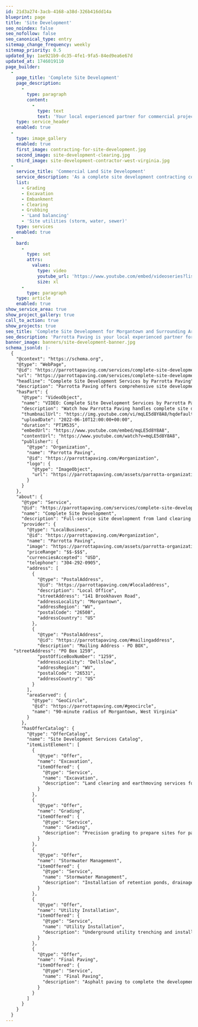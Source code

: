 ```yaml
---
id: 21d3a274-3acb-4168-a38d-326b416dd14a
blueprint: page
title: 'Site Development'
seo_noindex: false
seo_nofollow: false
seo_canonical_type: entry
sitemap_change_frequency: weekly
sitemap_priority: 0.5
updated_by: 1ae921b9-dc35-4fe1-9fa5-84ed9ea6e67d
updated_at: 1746019110
page_builder:
  -
    page_title: 'Complete Site Development'
    page_description:
      -
        type: paragraph
        content:
          -
            type: text
            text: 'Your local experienced partner for commercial projects.'
    type: service_header
    enabled: true
  -
    type: image_gallery
    enabled: true
    first_image: contracting-for-site-development.jpg
    second_image: site-development-clearing.jpg
    third_image: site-development-contractor-west-virginia.jpg
  -
    service_title: 'Commercial Land Site Development'
    service_description: 'As a complete site development contracting company, we''re equipped for any earth-moving job in the Morgantown and tri-state area.'
    list:
      - Grading
      - Excavation
      - Embankment
      - Clearing
      - Grubbing
      - 'Land balancing'
      - 'Site utilities (storm, water, sewer)'
    type: services
    enabled: true
  -
    bard:
      -
        type: set
        attrs:
          values:
            type: video
            youtube_url: 'https://www.youtube.com/embed/videoseries?list=PLumyfDTOC-q5yziybqSGd6caVLe0UssMR'
            size: xl
      -
        type: paragraph
    type: article
    enabled: true
show_service_area: true
show_project_gallery: true
call_to_action: true
show_projects: true
seo_title: 'Complete Site Development for Morgantown and Surrounding Areas'
seo_description: 'Parrotta Paving is your local experienced partner for commercial complete site development projects. Call us today at 304-292-0905.'
banner_image: banners/site-development-banner.jpg
schema_jsonld: |-
  {
    "@context": "https://schema.org",
    "@type": "WebPage",
    "@id": "https://parrottapaving.com/services/complete-site-development/#webpage",
    "url": "https://parrottapaving.com/services/complete-site-development",
    "headline": "Complete Site Development Services by Parrotta Paving",
    "description": "Parrotta Paving offers comprehensive site development solutions including excavation, grading, stormwater, utilities, and paving for both residential and commercial clients.",
    "hasPart": {
      "@type": "VideoObject",
      "name": "VIDEO: Complete Site Development Services by Parrotta Paving",
      "description": "Watch how Parrotta Paving handles complete site development from excavation to final asphalt. A full-service solution for commercial and residential projects.",
      "thumbnailUrl": "https://img.youtube.com/vi/mqLE5d8Y8A8/hqdefault.jpg",
      "uploadDate": "2022-06-10T12:00:00+00:00",
      "duration": "PT1M53S",
      "embedUrl": "https://www.youtube.com/embed/mqLE5d8Y8A8",
      "contentUrl": "https://www.youtube.com/watch?v=mqLE5d8Y8A8",
      "publisher": {
        "@type": "Organization",
        "name": "Parrotta Paving",
        "@id": "https://parrottapaving.com/#organization",
        "logo": {
          "@type": "ImageObject",
          "url": "https://parrottapaving.com/assets/parrotta-organizational-logo.jpg"
        }
      }
    },
    "about": {
      "@type": "Service",
      "@id": "https://parrottapaving.com/services/complete-site-development#service",
      "name": "Complete Site Development",
      "description": "Full-service site development from land clearing and excavation to final paving.",
      "provider": {
        "@type": "LocalBusiness",
        "@id": "https://parrottapaving.com/#organization",
        "name": "Parrotta Paving",
        "image": "https://parrottapaving.com/assets/parrotta-organizational-logo.jpg",
        "priceRange": "$$-$$$",
        "currenciesAccepted": "USD",
        "telephone": "304-292-0905",
        "address": [
          {
            "@type": "PostalAddress",
            "@id": "https://parrottapaving.com/#localaddress",
            "description": "Local Office",
            "streetAddress": "141 Brookhaven Road",
            "addressLocality": "Morgantown",
            "addressRegion": "WV",
            "postalCode": "26508",
            "addressCountry": "US"
          },
          {
            "@type": "PostalAddress",
            "@id": "https://parrottapaving.com/#mailingaddress",
            "description": "Mailing Address - PO BOX",
   "streetAddress": "PO Box 1259",
            "postOfficeBoxNumber": "1259",
            "addressLocality": "Dellslow",
            "addressRegion": "WV",
            "postalCode": "26531",
            "addressCountry": "US"
          }
        ],
        "areaServed": {
          "@type": "GeoCircle",
          "@id": "https://parrottapaving.com/#geocircle",
          "name": "90-minute radius of Morgantown, West Virginia"
        }
      },
      "hasOfferCatalog": {
        "@type": "OfferCatalog",
        "name": "Site Development Services Catalog",
        "itemListElement": [
          {
            "@type": "Offer",
            "name": "Excavation",
            "itemOffered": {
              "@type": "Service",
              "name": "Excavation",
              "description": "Land clearing and earthmoving services for commercial and residential projects."
            }
          },
          {
            "@type": "Offer",
            "name": "Grading",
            "itemOffered": {
              "@type": "Service",
              "name": "Grading",
              "description": "Precision grading to prepare sites for paving, drainage, and structures."
            }
          },
          {
            "@type": "Offer",
            "name": "Stormwater Management",
            "itemOffered": {
              "@type": "Service",
              "name": "Stormwater Management",
              "description": "Installation of retention ponds, drainage systems, and erosion control."
            }
          },
          {
            "@type": "Offer",
            "name": "Utility Installation",
            "itemOffered": {
              "@type": "Service",
              "name": "Utility Installation",
              "description": "Underground utility trenching and installation including water, sewer, and electric."
            }
          },
          {
            "@type": "Offer",
            "name": "Final Paving",
            "itemOffered": {
              "@type": "Service",
              "name": "Final Paving",
              "description": "Asphalt paving to complete the development process."
            }
          }
        ]
      }
    }
  }
---
```

